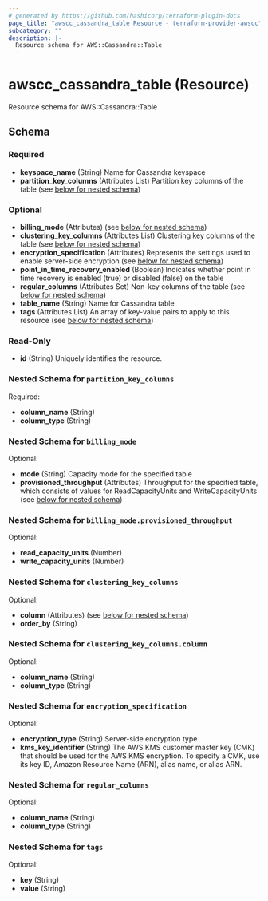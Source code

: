 ```yaml
---
# generated by https://github.com/hashicorp/terraform-plugin-docs
page_title: "awscc_cassandra_table Resource - terraform-provider-awscc"
subcategory: ""
description: |-
  Resource schema for AWS::Cassandra::Table
---
```


# awscc_cassandra_table (Resource)

Resource schema for AWS::Cassandra::Table



<!-- schema generated by tfplugindocs -->
## Schema

### Required

- **keyspace_name** (String) Name for Cassandra keyspace
- **partition_key_columns** (Attributes List) Partition key columns of the table (see [below for nested schema](#nestedatt--partition_key_columns))

### Optional

- **billing_mode** (Attributes) (see [below for nested schema](#nestedatt--billing_mode))
- **clustering_key_columns** (Attributes List) Clustering key columns of the table (see [below for nested schema](#nestedatt--clustering_key_columns))
- **encryption_specification** (Attributes) Represents the settings used to enable server-side encryption (see [below for nested schema](#nestedatt--encryption_specification))
- **point_in_time_recovery_enabled** (Boolean) Indicates whether point in time recovery is enabled (true) or disabled (false) on the table
- **regular_columns** (Attributes Set) Non-key columns of the table (see [below for nested schema](#nestedatt--regular_columns))
- **table_name** (String) Name for Cassandra table
- **tags** (Attributes List) An array of key-value pairs to apply to this resource (see [below for nested schema](#nestedatt--tags))

### Read-Only

- **id** (String) Uniquely identifies the resource.

<a id="nestedatt--partition_key_columns"></a>
### Nested Schema for `partition_key_columns`

Required:

- **column_name** (String)
- **column_type** (String)


<a id="nestedatt--billing_mode"></a>
### Nested Schema for `billing_mode`

Optional:

- **mode** (String) Capacity mode for the specified table
- **provisioned_throughput** (Attributes) Throughput for the specified table, which consists of values for ReadCapacityUnits and WriteCapacityUnits (see [below for nested schema](#nestedatt--billing_mode--provisioned_throughput))

<a id="nestedatt--billing_mode--provisioned_throughput"></a>
### Nested Schema for `billing_mode.provisioned_throughput`

Optional:

- **read_capacity_units** (Number)
- **write_capacity_units** (Number)



<a id="nestedatt--clustering_key_columns"></a>
### Nested Schema for `clustering_key_columns`

Optional:

- **column** (Attributes) (see [below for nested schema](#nestedatt--clustering_key_columns--column))
- **order_by** (String)

<a id="nestedatt--clustering_key_columns--column"></a>
### Nested Schema for `clustering_key_columns.column`

Optional:

- **column_name** (String)
- **column_type** (String)



<a id="nestedatt--encryption_specification"></a>
### Nested Schema for `encryption_specification`

Optional:

- **encryption_type** (String) Server-side encryption type
- **kms_key_identifier** (String) The AWS KMS customer master key (CMK) that should be used for the AWS KMS encryption. To specify a CMK, use its key ID, Amazon Resource Name (ARN), alias name, or alias ARN.


<a id="nestedatt--regular_columns"></a>
### Nested Schema for `regular_columns`

Optional:

- **column_name** (String)
- **column_type** (String)


<a id="nestedatt--tags"></a>
### Nested Schema for `tags`

Optional:

- **key** (String)
- **value** (String)


